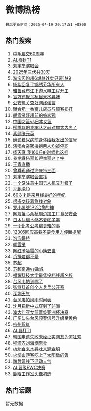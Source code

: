 # 微博热榜

`最后更新时间：2025-07-19 20:17:51 +0800`

## 热门搜索

1. [中毛建交60周年](https://m.weibo.cn/search?containerid=100103type%3D1%26t%3D10%26q%3D%23%E4%B8%AD%E6%AF%9B%E5%BB%BA%E4%BA%A460%E5%91%A8%E5%B9%B4%23&stream_entry_id=51&isnewpage=1&extparam=seat%3D1%26c_type%3D51%26cate%3D10103%26q%3D%2523%25E4%25B8%25AD%25E6%25AF%259B%25E5%25BB%25BA%25E4%25BA%25A460%25E5%2591%25A8%25E5%25B9%25B4%2523%26pos%3D0%26dgr%3D0%26filter_type%3Drealtimehot%26stream_entry_id%3D51%26display_time%3D1752927469%26pre_seqid%3D175292746980702403799125)
1. [AL零封T1](https://m.weibo.cn/search?containerid=100103type%3D1%26t%3D10%26q%3D%23AL%E9%9B%B6%E5%B0%81T1%23&stream_entry_id=31&isnewpage=1&extparam=seat%3D1%26pos%3D0%26flag%3D1%26filter_type%3Drealtimehot%26lcate%3D5001%26c_type%3D31%26realpos%3D1%26q%3D%2523AL%25E9%259B%25B6%25E5%25B0%2581T1%2523%26band_rank%3D1%26dgr%3D0%26cate%3D5001%26stream_entry_id%3D31%26display_time%3D1752927469%26pre_seqid%3D175292746980702403799125)
1. [刘宇宁演唱会](https://m.weibo.cn/search?containerid=100103type%3D1%26t%3D10%26q%3D%E5%88%98%E5%AE%87%E5%AE%81%E6%BC%94%E5%94%B1%E4%BC%9A&stream_entry_id=31&isnewpage=1&extparam=seat%3D1%26pos%3D1%26flag%3D16%26filter_type%3Drealtimehot%26lcate%3D5001%26c_type%3D31%26realpos%3D2%26q%3D%25E5%2588%2598%25E5%25AE%2587%25E5%25AE%2581%25E6%25BC%2594%25E5%2594%25B1%25E4%25BC%259A%26band_rank%3D2%26dgr%3D0%26cate%3D5001%26stream_entry_id%3D31%26display_time%3D1752927469%26pre_seqid%3D175292746980702403799125)
1. [2025年三伏共30天](https://m.weibo.cn/search?containerid=100103type%3D1%26t%3D10%26q%3D%232025%E5%B9%B4%E4%B8%89%E4%BC%8F%E5%85%B130%E5%A4%A9%23&stream_entry_id=31&isnewpage=1&extparam=seat%3D1%26pos%3D2%26flag%3D0%26filter_type%3Drealtimehot%26lcate%3D5001%26c_type%3D31%26realpos%3D3%26q%3D%25232025%25E5%25B9%25B4%25E4%25B8%2589%25E4%25BC%258F%25E5%2585%25B130%25E5%25A4%25A9%2523%26band_rank%3D3%26dgr%3D0%26cate%3D5001%26stream_entry_id%3D31%26display_time%3D1752927469%26pre_seqid%3D175292746980702403799125)
1. [淘宝闪购超6爆款外卖只要1块9](https://m.weibo.cn/search?containerid=100103type%3D1%26t%3D10%26q%3D%23%E6%B7%98%E5%AE%9D%E9%97%AA%E8%B4%AD%E8%B6%856%E7%88%86%E6%AC%BE%E5%A4%96%E5%8D%96%E5%8F%AA%E8%A6%811%E5%9D%979%23&stream_entry_id=31&isnewpage=1&extparam=seat%3D1%26pos%3D3%26is_ad_pos%3D1%26filter_type%3Drealtimehot%26lcate%3D5001%26c_type%3D31%26cate%3D5001%26topic_ad%3D1%26q%3D%2523%25E6%25B7%2598%25E5%25AE%259D%25E9%2597%25AA%25E8%25B4%25AD%25E8%25B6%25856%25E7%2588%2586%25E6%25AC%25BE%25E5%25A4%2596%25E5%258D%2596%25E5%258F%25AA%25E8%25A6%25811%25E5%259D%25979%2523%26band_rank%3D4%26dgr%3D0%26adid%3D293960%26stream_entry_id%3D31%26display_time%3D1752927469%26pre_seqid%3D175292746980702403799125)
1. [杨紫回复了锦绣芳华所有人](https://m.weibo.cn/search?containerid=100103type%3D1%26t%3D10%26q%3D%E6%9D%A8%E7%B4%AB%E5%9B%9E%E5%A4%8D%E4%BA%86%E9%94%A6%E7%BB%A3%E8%8A%B3%E5%8D%8E%E6%89%80%E6%9C%89%E4%BA%BA&stream_entry_id=31&isnewpage=1&extparam=seat%3D1%26pos%3D4%26flag%3D1%26filter_type%3Drealtimehot%26lcate%3D5001%26c_type%3D31%26realpos%3D4%26q%3D%25E6%259D%25A8%25E7%25B4%25AB%25E5%259B%259E%25E5%25A4%258D%25E4%25BA%2586%25E9%2594%25A6%25E7%25BB%25A3%25E8%258A%25B3%25E5%258D%258E%25E6%2589%2580%25E6%259C%2589%25E4%25BA%25BA%26band_rank%3D4%26dgr%3D0%26cate%3D5001%26stream_entry_id%3D31%26display_time%3D1752927469%26pre_seqid%3D175292746980702403799125)
1. [雅鲁藏布江下游水电工程开工](https://m.weibo.cn/search?containerid=100103type%3D1%26t%3D10%26q%3D%23%E9%9B%85%E9%B2%81%E8%97%8F%E5%B8%83%E6%B1%9F%E4%B8%8B%E6%B8%B8%E6%B0%B4%E7%94%B5%E5%B7%A5%E7%A8%8B%E5%BC%80%E5%B7%A5%23&stream_entry_id=31&isnewpage=1&extparam=seat%3D1%26pos%3D5%26flag%3D0%26filter_type%3Drealtimehot%26lcate%3D5001%26c_type%3D31%26realpos%3D5%26q%3D%2523%25E9%259B%2585%25E9%25B2%2581%25E8%2597%258F%25E5%25B8%2583%25E6%25B1%259F%25E4%25B8%258B%25E6%25B8%25B8%25E6%25B0%25B4%25E7%2594%25B5%25E5%25B7%25A5%25E7%25A8%258B%25E5%25BC%2580%25E5%25B7%25A5%2523%26band_rank%3D5%26dgr%3D0%26cate%3D5001%26stream_entry_id%3D31%26display_time%3D1752927469%26pre_seqid%3D175292746980702403799125)
1. [官方通报余杭自来水异味](https://m.weibo.cn/search?containerid=100103type%3D1%26t%3D10%26q%3D%23%E5%AE%98%E6%96%B9%E9%80%9A%E6%8A%A5%E4%BD%99%E6%9D%AD%E8%87%AA%E6%9D%A5%E6%B0%B4%E5%BC%82%E5%91%B3%23&stream_entry_id=31&isnewpage=1&extparam=seat%3D1%26pos%3D6%26flag%3D16%26filter_type%3Drealtimehot%26lcate%3D5001%26c_type%3D31%26realpos%3D6%26q%3D%2523%25E5%25AE%2598%25E6%2596%25B9%25E9%2580%259A%25E6%258A%25A5%25E4%25BD%2599%25E6%259D%25AD%25E8%2587%25AA%25E6%259D%25A5%25E6%25B0%25B4%25E5%25BC%2582%25E5%2591%25B3%2523%26band_rank%3D6%26dgr%3D0%26cate%3D5001%26stream_entry_id%3D31%26display_time%3D1752927469%26pre_seqid%3D175292746980702403799125)
1. [公安机关查处网络谣言](https://m.weibo.cn/search?containerid=100103type%3D1%26t%3D10%26q%3D%23%E5%85%AC%E5%AE%89%E6%9C%BA%E5%85%B3%E6%9F%A5%E5%A4%84%E7%BD%91%E7%BB%9C%E8%B0%A3%E8%A8%80%23&stream_entry_id=31&isnewpage=1&extparam=seat%3D1%26pos%3D7%26filter_type%3Drealtimehot%26lcate%3D5001%26c_type%3D31%26cate%3D5001%26is_ad_pos%3D1%26q%3D%2523%25E5%2585%25AC%25E5%25AE%2589%25E6%259C%25BA%25E5%2585%25B3%25E6%259F%25A5%25E5%25A4%2584%25E7%25BD%2591%25E7%25BB%259C%25E8%25B0%25A3%25E8%25A8%2580%2523%26band_rank%3D7%26dgr%3D0%26adid%3D294117%26stream_entry_id%3D31%26display_time%3D1752927469%26pre_seqid%3D175292746980702403799125)
1. [曝合肥一香奈儿店员与顾客扭打](https://m.weibo.cn/search?containerid=100103type%3D1%26t%3D10%26q%3D%23%E6%9B%9D%E5%90%88%E8%82%A5%E4%B8%80%E9%A6%99%E5%A5%88%E5%84%BF%E5%BA%97%E5%91%98%E4%B8%8E%E9%A1%BE%E5%AE%A2%E6%89%AD%E6%89%93%23&stream_entry_id=31&isnewpage=1&extparam=seat%3D1%26pos%3D8%26flag%3D0%26filter_type%3Drealtimehot%26lcate%3D5001%26c_type%3D31%26realpos%3D7%26q%3D%2523%25E6%259B%259D%25E5%2590%2588%25E8%2582%25A5%25E4%25B8%2580%25E9%25A6%2599%25E5%25A5%2588%25E5%2584%25BF%25E5%25BA%2597%25E5%2591%2598%25E4%25B8%258E%25E9%25A1%25BE%25E5%25AE%25A2%25E6%2589%25AD%25E6%2589%2593%2523%26band_rank%3D7%26dgr%3D0%26cate%3D5001%26stream_entry_id%3D31%26display_time%3D1752927469%26pre_seqid%3D175292746980702403799125)
1. [朝雪录好超前的婚恋观](https://m.weibo.cn/search?containerid=100103type%3D1%26t%3D10%26q%3D%E6%9C%9D%E9%9B%AA%E5%BD%95%E5%A5%BD%E8%B6%85%E5%89%8D%E7%9A%84%E5%A9%9A%E6%81%8B%E8%A7%82&stream_entry_id=31&isnewpage=1&extparam=seat%3D1%26pos%3D9%26flag%3D1%26filter_type%3Drealtimehot%26lcate%3D5001%26c_type%3D31%26realpos%3D8%26q%3D%25E6%259C%259D%25E9%259B%25AA%25E5%25BD%2595%25E5%25A5%25BD%25E8%25B6%2585%25E5%2589%258D%25E7%259A%2584%25E5%25A9%259A%25E6%2581%258B%25E8%25A7%2582%26band_rank%3D8%26dgr%3D0%26cate%3D5001%26stream_entry_id%3D31%26display_time%3D1752927469%26pre_seqid%3D175292746980702403799125)
1. [中国女篮vs日本女篮](https://m.weibo.cn/search?containerid=100103type%3D1%26t%3D10%26q%3D%23%E4%B8%AD%E5%9B%BD%E5%A5%B3%E7%AF%AEvs%E6%97%A5%E6%9C%AC%E5%A5%B3%E7%AF%AE%23&stream_entry_id=31&isnewpage=1&extparam=seat%3D1%26pos%3D10%26flag%3D1%26filter_type%3Drealtimehot%26lcate%3D5001%26c_type%3D31%26realpos%3D9%26q%3D%2523%25E4%25B8%25AD%25E5%259B%25BD%25E5%25A5%25B3%25E7%25AF%25AEvs%25E6%2597%25A5%25E6%259C%25AC%25E5%25A5%25B3%25E7%25AF%25AE%2523%26band_rank%3D9%26dgr%3D0%26cate%3D5001%26stream_entry_id%3D31%26display_time%3D1752927469%26pre_seqid%3D175292746980702403799125)
1. [樱桃琥珀我承认之前对你太大声了](https://m.weibo.cn/search?containerid=100103type%3D1%26t%3D10%26q%3D%E6%A8%B1%E6%A1%83%E7%90%A5%E7%8F%80%E6%88%91%E6%89%BF%E8%AE%A4%E4%B9%8B%E5%89%8D%E5%AF%B9%E4%BD%A0%E5%A4%AA%E5%A4%A7%E5%A3%B0%E4%BA%86&stream_entry_id=31&isnewpage=1&extparam=seat%3D1%26pos%3D11%26flag%3D0%26filter_type%3Drealtimehot%26lcate%3D5001%26c_type%3D31%26realpos%3D10%26q%3D%25E6%25A8%25B1%25E6%25A1%2583%25E7%2590%25A5%25E7%258F%2580%25E6%2588%2591%25E6%2589%25BF%25E8%25AE%25A4%25E4%25B9%258B%25E5%2589%258D%25E5%25AF%25B9%25E4%25BD%25A0%25E5%25A4%25AA%25E5%25A4%25A7%25E5%25A3%25B0%25E4%25BA%2586%26band_rank%3D10%26dgr%3D0%26cate%3D5001%26stream_entry_id%3D31%26display_time%3D1752927469%26pre_seqid%3D175292746980702403799125)
1. [素颜张元英](https://m.weibo.cn/search?containerid=100103type%3D1%26t%3D10%26q%3D%23%E7%B4%A0%E9%A2%9C%E5%BC%A0%E5%85%83%E8%8B%B1%23&stream_entry_id=31&isnewpage=1&extparam=seat%3D1%26pos%3D12%26flag%3D2%26filter_type%3Drealtimehot%26lcate%3D5001%26c_type%3D31%26realpos%3D11%26q%3D%2523%25E7%25B4%25A0%25E9%25A2%259C%25E5%25BC%25A0%25E5%2585%2583%25E8%258B%25B1%2523%26band_rank%3D11%26dgr%3D0%26cate%3D5001%26stream_entry_id%3D31%26display_time%3D1752927469%26pre_seqid%3D175292746980702403799125)
1. [确诊糖尿病前身体给我发出的信号](https://m.weibo.cn/search?containerid=100103type%3D1%26t%3D10%26q%3D%E7%A1%AE%E8%AF%8A%E7%B3%96%E5%B0%BF%E7%97%85%E5%89%8D%E8%BA%AB%E4%BD%93%E7%BB%99%E6%88%91%E5%8F%91%E5%87%BA%E7%9A%84%E4%BF%A1%E5%8F%B7&stream_entry_id=31&isnewpage=1&extparam=seat%3D1%26pos%3D13%26flag%3D2%26filter_type%3Drealtimehot%26lcate%3D5001%26c_type%3D31%26realpos%3D12%26q%3D%25E7%25A1%25AE%25E8%25AF%258A%25E7%25B3%2596%25E5%25B0%25BF%25E7%2597%2585%25E5%2589%258D%25E8%25BA%25AB%25E4%25BD%2593%25E7%25BB%2599%25E6%2588%2591%25E5%258F%2591%25E5%2587%25BA%25E7%259A%2584%25E4%25BF%25A1%25E5%258F%25B7%26band_rank%3D12%26dgr%3D0%26cate%3D5001%26stream_entry_id%3D31%26display_time%3D1752927469%26pre_seqid%3D175292746980702403799125)
1. [演唱会亲密搂抱两人均被停职](https://m.weibo.cn/search?containerid=100103type%3D1%26t%3D10%26q%3D%23%E6%BC%94%E5%94%B1%E4%BC%9A%E4%BA%B2%E5%AF%86%E6%90%82%E6%8A%B1%E4%B8%A4%E4%BA%BA%E5%9D%87%E8%A2%AB%E5%81%9C%E8%81%8C%23&stream_entry_id=31&isnewpage=1&extparam=seat%3D1%26pos%3D14%26flag%3D2%26filter_type%3Drealtimehot%26lcate%3D5001%26c_type%3D31%26realpos%3D13%26q%3D%2523%25E6%25BC%2594%25E5%2594%25B1%25E4%25BC%259A%25E4%25BA%25B2%25E5%25AF%2586%25E6%2590%2582%25E6%258A%25B1%25E4%25B8%25A4%25E4%25BA%25BA%25E5%259D%2587%25E8%25A2%25AB%25E5%2581%259C%25E8%2581%258C%2523%26band_rank%3D13%26dgr%3D0%26cate%3D5001%26stream_entry_id%3D31%26display_time%3D1752927469%26pre_seqid%3D175292746980702403799125)
1. [杨天真 我160斤的时候也这样](https://m.weibo.cn/search?containerid=100103type%3D1%26t%3D10%26q%3D%E6%9D%A8%E5%A4%A9%E7%9C%9F+%E6%88%91160%E6%96%A4%E7%9A%84%E6%97%B6%E5%80%99%E4%B9%9F%E8%BF%99%E6%A0%B7&stream_entry_id=31&isnewpage=1&extparam=seat%3D1%26pos%3D15%26flag%3D2%26filter_type%3Drealtimehot%26lcate%3D5001%26c_type%3D31%26realpos%3D14%26q%3D%25E6%259D%25A8%25E5%25A4%25A9%25E7%259C%259F%2520%25E6%2588%2591160%25E6%2596%25A4%25E7%259A%2584%25E6%2597%25B6%25E5%2580%2599%25E4%25B9%259F%25E8%25BF%2599%25E6%25A0%25B7%26band_rank%3D14%26dgr%3D0%26cate%3D5001%26stream_entry_id%3D31%26display_time%3D1752927469%26pre_seqid%3D175292746980702403799125)
1. [我觉得杨幂长得像幂这个字](https://m.weibo.cn/search?containerid=100103type%3D1%26t%3D10%26q%3D%E6%88%91%E8%A7%89%E5%BE%97%E6%9D%A8%E5%B9%82%E9%95%BF%E5%BE%97%E5%83%8F%E5%B9%82%E8%BF%99%E4%B8%AA%E5%AD%97&stream_entry_id=31&isnewpage=1&extparam=seat%3D1%26pos%3D16%26flag%3D2%26filter_type%3Drealtimehot%26lcate%3D5001%26c_type%3D31%26realpos%3D15%26q%3D%25E6%2588%2591%25E8%25A7%2589%25E5%25BE%2597%25E6%259D%25A8%25E5%25B9%2582%25E9%2595%25BF%25E5%25BE%2597%25E5%2583%258F%25E5%25B9%2582%25E8%25BF%2599%25E4%25B8%25AA%25E5%25AD%2597%26band_rank%3D15%26dgr%3D0%26cate%3D5001%26stream_entry_id%3D31%26display_time%3D1752927469%26pre_seqid%3D175292746980702403799125)
1. [王青直播](https://m.weibo.cn/search?containerid=100103type%3D1%26t%3D10%26q%3D%E7%8E%8B%E9%9D%92%E7%9B%B4%E6%92%AD&stream_entry_id=31&isnewpage=1&extparam=seat%3D1%26pos%3D17%26flag%3D0%26filter_type%3Drealtimehot%26lcate%3D5001%26c_type%3D31%26realpos%3D16%26q%3D%25E7%258E%258B%25E9%259D%2592%25E7%259B%25B4%25E6%2592%25AD%26band_rank%3D16%26dgr%3D0%26cate%3D5001%26stream_entry_id%3D31%26display_time%3D1752927469%26pre_seqid%3D175292746980702403799125)
1. [曾舜晞通过海底捞三面](https://m.weibo.cn/search?containerid=100103type%3D1%26t%3D10%26q%3D%23%E6%9B%BE%E8%88%9C%E6%99%9E%E9%80%9A%E8%BF%87%E6%B5%B7%E5%BA%95%E6%8D%9E%E4%B8%89%E9%9D%A2%23&stream_entry_id=31&isnewpage=1&extparam=seat%3D1%26pos%3D18%26flag%3D1%26filter_type%3Drealtimehot%26lcate%3D5001%26c_type%3D31%26realpos%3D17%26q%3D%2523%25E6%259B%25BE%25E8%2588%259C%25E6%2599%259E%25E9%2580%259A%25E8%25BF%2587%25E6%25B5%25B7%25E5%25BA%2595%25E6%258D%259E%25E4%25B8%2589%25E9%259D%25A2%2523%26band_rank%3D17%26dgr%3D0%26cate%3D5001%26stream_entry_id%3D31%26display_time%3D1752927469%26pre_seqid%3D175292746980702403799125)
1. [刘宇宁演唱会直播](https://m.weibo.cn/search?containerid=100103type%3D1%26t%3D10%26q%3D%E5%88%98%E5%AE%87%E5%AE%81%E6%BC%94%E5%94%B1%E4%BC%9A%E7%9B%B4%E6%92%AD&stream_entry_id=31&isnewpage=1&extparam=seat%3D1%26pos%3D19%26flag%3D1%26filter_type%3Drealtimehot%26lcate%3D5001%26c_type%3D31%26realpos%3D18%26q%3D%25E5%2588%2598%25E5%25AE%2587%25E5%25AE%2581%25E6%25BC%2594%25E5%2594%25B1%25E4%25BC%259A%25E7%259B%25B4%25E6%2592%25AD%26band_rank%3D18%26dgr%3D0%26cate%3D5001%26stream_entry_id%3D31%26display_time%3D1752927469%26pre_seqid%3D175292746980702403799125)
1. [一个没注意中国无人机又升级了](https://m.weibo.cn/search?containerid=100103type%3D1%26t%3D10%26q%3D%23%E4%B8%80%E4%B8%AA%E6%B2%A1%E6%B3%A8%E6%84%8F%E4%B8%AD%E5%9B%BD%E6%97%A0%E4%BA%BA%E6%9C%BA%E5%8F%88%E5%8D%87%E7%BA%A7%E4%BA%86%23&stream_entry_id=31&isnewpage=1&extparam=seat%3D1%26pos%3D20%26flag%3D1%26filter_type%3Drealtimehot%26lcate%3D5001%26c_type%3D31%26realpos%3D19%26q%3D%2523%25E4%25B8%2580%25E4%25B8%25AA%25E6%25B2%25A1%25E6%25B3%25A8%25E6%2584%258F%25E4%25B8%25AD%25E5%259B%25BD%25E6%2597%25A0%25E4%25BA%25BA%25E6%259C%25BA%25E5%258F%2588%25E5%258D%2587%25E7%25BA%25A7%25E4%25BA%2586%2523%26band_rank%3D19%26dgr%3D0%26cate%3D5001%26stream_entry_id%3D31%26display_time%3D1752927469%26pre_seqid%3D175292746980702403799125)
1. [奔跑吧13](https://m.weibo.cn/search?containerid=100103type%3D1%26t%3D10%26q%3D%E5%A5%94%E8%B7%91%E5%90%A713&stream_entry_id=31&isnewpage=1&extparam=seat%3D1%26pos%3D21%26flag%3D1%26filter_type%3Drealtimehot%26lcate%3D5001%26c_type%3D31%26realpos%3D20%26q%3D%25E5%25A5%2594%25E8%25B7%2591%25E5%2590%25A713%26band_rank%3D20%26dgr%3D0%26cate%3D5001%26stream_entry_id%3D31%26display_time%3D1752927469%26pre_seqid%3D175292746980702403799125)
1. [60岁才是来月经最好的年纪](https://m.weibo.cn/search?containerid=100103type%3D1%26t%3D10%26q%3D%2360%E5%B2%81%E6%89%8D%E6%98%AF%E6%9D%A5%E6%9C%88%E7%BB%8F%E6%9C%80%E5%A5%BD%E7%9A%84%E5%B9%B4%E7%BA%AA%23&stream_entry_id=31&isnewpage=1&extparam=seat%3D1%26pos%3D22%26flag%3D2%26filter_type%3Drealtimehot%26lcate%3D5001%26c_type%3D31%26realpos%3D21%26q%3D%252360%25E5%25B2%2581%25E6%2589%258D%25E6%2598%25AF%25E6%259D%25A5%25E6%259C%2588%25E7%25BB%258F%25E6%259C%2580%25E5%25A5%25BD%25E7%259A%2584%25E5%25B9%25B4%25E7%25BA%25AA%2523%26band_rank%3D21%26dgr%3D0%26cate%3D5001%26stream_entry_id%3D31%26display_time%3D1752927469%26pre_seqid%3D175292746980702403799125)
1. [很多女孩着急找对象](https://m.weibo.cn/search?containerid=100103type%3D1%26t%3D10%26q%3D%23%E5%BE%88%E5%A4%9A%E5%A5%B3%E5%AD%A9%E7%9D%80%E6%80%A5%E6%89%BE%E5%AF%B9%E8%B1%A1%23&stream_entry_id=31&isnewpage=1&extparam=seat%3D1%26pos%3D23%26flag%3D1%26filter_type%3Drealtimehot%26lcate%3D5001%26c_type%3D31%26realpos%3D22%26q%3D%2523%25E5%25BE%2588%25E5%25A4%259A%25E5%25A5%25B3%25E5%25AD%25A9%25E7%259D%2580%25E6%2580%25A5%25E6%2589%25BE%25E5%25AF%25B9%25E8%25B1%25A1%2523%26band_rank%3D22%26dgr%3D0%26cate%3D5001%26stream_entry_id%3D31%26display_time%3D1752927469%26pre_seqid%3D175292746980702403799125)
1. [罗小黑战记2治愈的神](https://m.weibo.cn/search?containerid=100103type%3D1%26t%3D10%26q%3D%E7%BD%97%E5%B0%8F%E9%BB%91%E6%88%98%E8%AE%B02%E6%B2%BB%E6%84%88%E7%9A%84%E7%A5%9E&stream_entry_id=31&isnewpage=1&extparam=seat%3D1%26pos%3D24%26flag%3D1%26filter_type%3Drealtimehot%26lcate%3D5001%26c_type%3D31%26realpos%3D23%26q%3D%25E7%25BD%2597%25E5%25B0%258F%25E9%25BB%2591%25E6%2588%2598%25E8%25AE%25B02%25E6%25B2%25BB%25E6%2584%2588%25E7%259A%2584%25E7%25A5%259E%26band_rank%3D23%26dgr%3D0%26cate%3D5001%26stream_entry_id%3D31%26display_time%3D1752927469%26pre_seqid%3D175292746980702403799125)
1. [网友担心余杭周边加工厂食品安全](https://m.weibo.cn/search?containerid=100103type%3D1%26t%3D10%26q%3D%23%E7%BD%91%E5%8F%8B%E6%8B%85%E5%BF%83%E4%BD%99%E6%9D%AD%E5%91%A8%E8%BE%B9%E5%8A%A0%E5%B7%A5%E5%8E%82%E9%A3%9F%E5%93%81%E5%AE%89%E5%85%A8%23&stream_entry_id=31&isnewpage=1&extparam=seat%3D1%26pos%3D25%26flag%3D0%26filter_type%3Drealtimehot%26lcate%3D5001%26c_type%3D31%26realpos%3D24%26q%3D%2523%25E7%25BD%2591%25E5%258F%258B%25E6%258B%2585%25E5%25BF%2583%25E4%25BD%2599%25E6%259D%25AD%25E5%2591%25A8%25E8%25BE%25B9%25E5%258A%25A0%25E5%25B7%25A5%25E5%258E%2582%25E9%25A3%259F%25E5%2593%2581%25E5%25AE%2589%25E5%2585%25A8%2523%26band_rank%3D24%26dgr%3D0%26cate%3D5001%26stream_entry_id%3D31%26display_time%3D1752927469%26pre_seqid%3D175292746980702403799125)
1. [日本队根本够不着张子宇](https://m.weibo.cn/search?containerid=100103type%3D1%26t%3D10%26q%3D%23%E6%97%A5%E6%9C%AC%E9%98%9F%E6%A0%B9%E6%9C%AC%E5%A4%9F%E4%B8%8D%E7%9D%80%E5%BC%A0%E5%AD%90%E5%AE%87%23&stream_entry_id=31&isnewpage=1&extparam=seat%3D1%26pos%3D26%26flag%3D1%26filter_type%3Drealtimehot%26lcate%3D5001%26c_type%3D31%26realpos%3D25%26q%3D%2523%25E6%2597%25A5%25E6%259C%25AC%25E9%2598%259F%25E6%25A0%25B9%25E6%259C%25AC%25E5%25A4%259F%25E4%25B8%258D%25E7%259D%2580%25E5%25BC%25A0%25E5%25AD%2590%25E5%25AE%2587%2523%26band_rank%3D25%26dgr%3D0%26cate%3D5001%26stream_entry_id%3D31%26display_time%3D1752927469%26pre_seqid%3D175292746980702403799125)
1. [一个比考公考编更难的事](https://m.weibo.cn/search?containerid=100103type%3D1%26t%3D10%26q%3D%E4%B8%80%E4%B8%AA%E6%AF%94%E8%80%83%E5%85%AC%E8%80%83%E7%BC%96%E6%9B%B4%E9%9A%BE%E7%9A%84%E4%BA%8B&stream_entry_id=31&isnewpage=1&extparam=seat%3D1%26pos%3D27%26flag%3D1%26filter_type%3Drealtimehot%26lcate%3D5001%26c_type%3D31%26realpos%3D26%26q%3D%25E4%25B8%2580%25E4%25B8%25AA%25E6%25AF%2594%25E8%2580%2583%25E5%2585%25AC%25E8%2580%2583%25E7%25BC%2596%25E6%259B%25B4%25E9%259A%25BE%25E7%259A%2584%25E4%25BA%258B%26band_rank%3D26%26dgr%3D0%26cate%3D5001%26stream_entry_id%3D31%26display_time%3D1752927469%26pre_seqid%3D175292746980702403799125)
1. [12306回应高铁不要食用方便面提醒](https://m.weibo.cn/search?containerid=100103type%3D1%26t%3D10%26q%3D%2312306%E5%9B%9E%E5%BA%94%E9%AB%98%E9%93%81%E4%B8%8D%E8%A6%81%E9%A3%9F%E7%94%A8%E6%96%B9%E4%BE%BF%E9%9D%A2%E6%8F%90%E9%86%92%23&stream_entry_id=31&isnewpage=1&extparam=seat%3D1%26pos%3D28%26flag%3D1%26filter_type%3Drealtimehot%26lcate%3D5001%26c_type%3D31%26realpos%3D27%26q%3D%252312306%25E5%259B%259E%25E5%25BA%2594%25E9%25AB%2598%25E9%2593%2581%25E4%25B8%258D%25E8%25A6%2581%25E9%25A3%259F%25E7%2594%25A8%25E6%2596%25B9%25E4%25BE%25BF%25E9%259D%25A2%25E6%258F%2590%25E9%2586%2592%2523%26band_rank%3D27%26dgr%3D0%26cate%3D5001%26stream_entry_id%3D31%26display_time%3D1752927469%26pre_seqid%3D175292746980702403799125)
1. [泡泡玛特](https://m.weibo.cn/search?containerid=100103type%3D1%26t%3D10%26q%3D%E6%B3%A1%E6%B3%A1%E7%8E%9B%E7%89%B9&stream_entry_id=31&isnewpage=1&extparam=seat%3D1%26pos%3D29%26flag%3D0%26filter_type%3Drealtimehot%26lcate%3D5001%26c_type%3D31%26realpos%3D28%26q%3D%25E6%25B3%25A1%25E6%25B3%25A1%25E7%258E%259B%25E7%2589%25B9%26band_rank%3D28%26dgr%3D0%26cate%3D5001%26stream_entry_id%3D31%26display_time%3D1752927469%26pre_seqid%3D175292746980702403799125)
1. [朝雪录](https://m.weibo.cn/search?containerid=100103type%3D1%26t%3D10%26q%3D%E6%9C%9D%E9%9B%AA%E5%BD%95&stream_entry_id=31&isnewpage=1&extparam=seat%3D1%26pos%3D30%26flag%3D1%26filter_type%3Drealtimehot%26lcate%3D5001%26c_type%3D31%26realpos%3D29%26q%3D%25E6%259C%259D%25E9%259B%25AA%25E5%25BD%2595%26band_rank%3D29%26dgr%3D0%26cate%3D5001%26stream_entry_id%3D31%26display_time%3D1752927469%26pre_seqid%3D175292746980702403799125)
1. [网红骑哈雷的小姨去世](https://m.weibo.cn/search?containerid=100103type%3D1%26t%3D10%26q%3D%23%E7%BD%91%E7%BA%A2%E9%AA%91%E5%93%88%E9%9B%B7%E7%9A%84%E5%B0%8F%E5%A7%A8%E5%8E%BB%E4%B8%96%23&stream_entry_id=31&isnewpage=1&extparam=seat%3D1%26pos%3D31%26flag%3D0%26filter_type%3Drealtimehot%26lcate%3D5001%26c_type%3D31%26realpos%3D30%26q%3D%2523%25E7%25BD%2591%25E7%25BA%25A2%25E9%25AA%2591%25E5%2593%2588%25E9%259B%25B7%25E7%259A%2584%25E5%25B0%258F%25E5%25A7%25A8%25E5%258E%25BB%25E4%25B8%2596%2523%26band_rank%3D30%26dgr%3D0%26cate%3D5001%26stream_entry_id%3D31%26display_time%3D1752927469%26pre_seqid%3D175292746980702403799125)
1. [贞操啥都不是](https://m.weibo.cn/search?containerid=100103type%3D1%26t%3D10%26q%3D%E8%B4%9E%E6%93%8D%E5%95%A5%E9%83%BD%E4%B8%8D%E6%98%AF&stream_entry_id=31&isnewpage=1&extparam=seat%3D1%26pos%3D32%26flag%3D0%26filter_type%3Drealtimehot%26lcate%3D5001%26c_type%3D31%26realpos%3D31%26q%3D%25E8%25B4%259E%25E6%2593%258D%25E5%2595%25A5%25E9%2583%25BD%25E4%25B8%258D%25E6%2598%25AF%26band_rank%3D31%26dgr%3D0%26cate%3D5001%26stream_entry_id%3D31%26display_time%3D1752927469%26pre_seqid%3D175292746980702403799125)
1. [苏超](https://m.weibo.cn/search?containerid=100103type%3D1%26t%3D10%26q%3D%E8%8B%8F%E8%B6%85&stream_entry_id=31&isnewpage=1&extparam=seat%3D1%26pos%3D33%26flag%3D0%26filter_type%3Drealtimehot%26lcate%3D5001%26c_type%3D31%26realpos%3D32%26q%3D%25E8%258B%258F%25E8%25B6%2585%26band_rank%3D32%26dgr%3D0%26cate%3D5001%26stream_entry_id%3D31%26display_time%3D1752927469%26pre_seqid%3D175292746980702403799125)
1. [苏超南通vs盐城](https://m.weibo.cn/search?containerid=100103type%3D1%26t%3D10%26q%3D%23%E8%8B%8F%E8%B6%85%E5%8D%97%E9%80%9Avs%E7%9B%90%E5%9F%8E%23&stream_entry_id=31&isnewpage=1&extparam=seat%3D1%26pos%3D34%26flag%3D1%26filter_type%3Drealtimehot%26lcate%3D5001%26c_type%3D31%26realpos%3D33%26q%3D%2523%25E8%258B%258F%25E8%25B6%2585%25E5%258D%2597%25E9%2580%259Avs%25E7%259B%2590%25E5%259F%258E%2523%26band_rank%3D33%26dgr%3D0%26cate%3D5001%26stream_entry_id%3D31%26display_time%3D1752927469%26pre_seqid%3D175292746980702403799125)
1. [福耀科技大学最低投档线超名校](https://m.weibo.cn/search?containerid=100103type%3D1%26t%3D10%26q%3D%23%E7%A6%8F%E8%80%80%E7%A7%91%E6%8A%80%E5%A4%A7%E5%AD%A6%E6%9C%80%E4%BD%8E%E6%8A%95%E6%A1%A3%E7%BA%BF%E8%B6%85%E5%90%8D%E6%A0%A1%23&stream_entry_id=31&isnewpage=1&extparam=seat%3D1%26pos%3D35%26flag%3D1%26filter_type%3Drealtimehot%26lcate%3D5001%26c_type%3D31%26realpos%3D34%26q%3D%2523%25E7%25A6%258F%25E8%2580%2580%25E7%25A7%2591%25E6%258A%2580%25E5%25A4%25A7%25E5%25AD%25A6%25E6%259C%2580%25E4%25BD%258E%25E6%258A%2595%25E6%25A1%25A3%25E7%25BA%25BF%25E8%25B6%2585%25E5%2590%258D%25E6%25A0%25A1%2523%26band_rank%3D34%26dgr%3D0%26cate%3D5001%26stream_entry_id%3D31%26display_time%3D1752927469%26pre_seqid%3D175292746980702403799125)
1. [台风韦帕到哪了](https://m.weibo.cn/search?containerid=100103type%3D1%26t%3D10%26q%3D%23%E5%8F%B0%E9%A3%8E%E9%9F%A6%E5%B8%95%E5%88%B0%E5%93%AA%E4%BA%86%23&stream_entry_id=31&isnewpage=1&extparam=seat%3D1%26pos%3D36%26flag%3D0%26filter_type%3Drealtimehot%26lcate%3D5001%26c_type%3D31%26realpos%3D35%26q%3D%2523%25E5%258F%25B0%25E9%25A3%258E%25E9%259F%25A6%25E5%25B8%2595%25E5%2588%25B0%25E5%2593%25AA%25E4%25BA%2586%2523%26band_rank%3D35%26dgr%3D0%26cate%3D5001%26stream_entry_id%3D31%26display_time%3D1752927469%26pre_seqid%3D175292746980702403799125)
1. [张继科首创个人乒乓公开赛](https://m.weibo.cn/search?containerid=100103type%3D1%26t%3D10%26q%3D%23%E5%BC%A0%E7%BB%A7%E7%A7%91%E9%A6%96%E5%88%9B%E4%B8%AA%E4%BA%BA%E4%B9%92%E4%B9%93%E5%85%AC%E5%BC%80%E8%B5%9B%23&stream_entry_id=31&isnewpage=1&extparam=seat%3D1%26pos%3D37%26flag%3D1%26filter_type%3Drealtimehot%26lcate%3D5001%26c_type%3D31%26realpos%3D36%26q%3D%2523%25E5%25BC%25A0%25E7%25BB%25A7%25E7%25A7%2591%25E9%25A6%2596%25E5%2588%259B%25E4%25B8%25AA%25E4%25BA%25BA%25E4%25B9%2592%25E4%25B9%2593%25E5%2585%25AC%25E5%25BC%2580%25E8%25B5%259B%2523%26band_rank%3D36%26dgr%3D0%26cate%3D5001%26stream_entry_id%3D31%26display_time%3D1752927469%26pre_seqid%3D175292746980702403799125)
1. [深圳天气](https://m.weibo.cn/search?containerid=100103type%3D1%26t%3D10%26q%3D%E6%B7%B1%E5%9C%B3%E5%A4%A9%E6%B0%94&stream_entry_id=31&isnewpage=1&extparam=seat%3D1%26pos%3D38%26flag%3D1%26filter_type%3Drealtimehot%26lcate%3D5001%26c_type%3D31%26realpos%3D37%26q%3D%25E6%25B7%25B1%25E5%259C%25B3%25E5%25A4%25A9%25E6%25B0%2594%26band_rank%3D37%26dgr%3D0%26cate%3D5001%26stream_entry_id%3D31%26display_time%3D1752927469%26pre_seqid%3D175292746980702403799125)
1. [台风韦帕风雨时间表](https://m.weibo.cn/search?containerid=100103type%3D1%26t%3D10%26q%3D%23%E5%8F%B0%E9%A3%8E%E9%9F%A6%E5%B8%95%E9%A3%8E%E9%9B%A8%E6%97%B6%E9%97%B4%E8%A1%A8%23&stream_entry_id=31&isnewpage=1&extparam=seat%3D1%26pos%3D39%26flag%3D1%26filter_type%3Drealtimehot%26lcate%3D5001%26c_type%3D31%26realpos%3D38%26q%3D%2523%25E5%258F%25B0%25E9%25A3%258E%25E9%259F%25A6%25E5%25B8%2595%25E9%25A3%258E%25E9%259B%25A8%25E6%2597%25B6%25E9%2597%25B4%25E8%25A1%25A8%2523%26band_rank%3D38%26dgr%3D0%26cate%3D5001%26stream_entry_id%3D31%26display_time%3D1752927469%26pre_seqid%3D175292746980702403799125)
1. [沈月把新中式穿到了非洲](https://m.weibo.cn/search?containerid=100103type%3D1%26t%3D10%26q%3D%E6%B2%88%E6%9C%88%E6%8A%8A%E6%96%B0%E4%B8%AD%E5%BC%8F%E7%A9%BF%E5%88%B0%E4%BA%86%E9%9D%9E%E6%B4%B2&stream_entry_id=31&isnewpage=1&extparam=seat%3D1%26pos%3D40%26flag%3D1%26filter_type%3Drealtimehot%26lcate%3D5001%26c_type%3D31%26realpos%3D39%26q%3D%25E6%25B2%2588%25E6%259C%2588%25E6%258A%258A%25E6%2596%25B0%25E4%25B8%25AD%25E5%25BC%258F%25E7%25A9%25BF%25E5%2588%25B0%25E4%25BA%2586%25E9%259D%259E%25E6%25B4%25B2%26band_rank%3D39%26dgr%3D0%26cate%3D5001%26stream_entry_id%3D31%26display_time%3D1752927469%26pre_seqid%3D175292746980702403799125)
1. [澳大利亚女篮晋级亚洲杯决赛](https://m.weibo.cn/search?containerid=100103type%3D1%26t%3D10%26q%3D%23%E6%BE%B3%E5%A4%A7%E5%88%A9%E4%BA%9A%E5%A5%B3%E7%AF%AE%E6%99%8B%E7%BA%A7%E4%BA%9A%E6%B4%B2%E6%9D%AF%E5%86%B3%E8%B5%9B%23&stream_entry_id=31&isnewpage=1&extparam=seat%3D1%26pos%3D41%26flag%3D1%26filter_type%3Drealtimehot%26lcate%3D5001%26c_type%3D31%26realpos%3D40%26q%3D%2523%25E6%25BE%25B3%25E5%25A4%25A7%25E5%2588%25A9%25E4%25BA%259A%25E5%25A5%25B3%25E7%25AF%25AE%25E6%2599%258B%25E7%25BA%25A7%25E4%25BA%259A%25E6%25B4%25B2%25E6%259D%25AF%25E5%2586%25B3%25E8%25B5%259B%2523%26band_rank%3D40%26dgr%3D0%26cate%3D5001%26stream_entry_id%3D31%26display_time%3D1752927469%26pre_seqid%3D175292746980702403799125)
1. [广东汕头台风预警信号升级至黄色](https://m.weibo.cn/search?containerid=100103type%3D1%26t%3D10%26q%3D%23%E5%B9%BF%E4%B8%9C%E6%B1%95%E5%A4%B4%E5%8F%B0%E9%A3%8E%E9%A2%84%E8%AD%A6%E4%BF%A1%E5%8F%B7%E5%8D%87%E7%BA%A7%E8%87%B3%E9%BB%84%E8%89%B2%23&stream_entry_id=31&isnewpage=1&extparam=seat%3D1%26pos%3D42%26flag%3D1%26filter_type%3Drealtimehot%26lcate%3D5001%26c_type%3D31%26realpos%3D41%26q%3D%2523%25E5%25B9%25BF%25E4%25B8%259C%25E6%25B1%2595%25E5%25A4%25B4%25E5%258F%25B0%25E9%25A3%258E%25E9%25A2%2584%25E8%25AD%25A6%25E4%25BF%25A1%25E5%258F%25B7%25E5%258D%2587%25E7%25BA%25A7%25E8%2587%25B3%25E9%25BB%2584%25E8%2589%25B2%2523%26band_rank%3D41%26dgr%3D0%26cate%3D5001%26stream_entry_id%3D31%26display_time%3D1752927469%26pre_seqid%3D175292746980702403799125)
1. [杭州彩虹](https://m.weibo.cn/search?containerid=100103type%3D1%26t%3D10%26q%3D%E6%9D%AD%E5%B7%9E%E5%BD%A9%E8%99%B9&stream_entry_id=31&isnewpage=1&extparam=seat%3D1%26pos%3D43%26flag%3D1%26filter_type%3Drealtimehot%26lcate%3D5001%26c_type%3D31%26realpos%3D42%26q%3D%25E6%259D%25AD%25E5%25B7%259E%25E5%25BD%25A9%25E8%2599%25B9%26band_rank%3D42%26dgr%3D0%26cate%3D5001%26stream_entry_id%3D31%26display_time%3D1752927469%26pre_seqid%3D175292746980702403799125)
1. [AL暴打T1](https://m.weibo.cn/search?containerid=100103type%3D1%26t%3D10%26q%3DAL%E6%9A%B4%E6%89%93T1&stream_entry_id=31&isnewpage=1&extparam=seat%3D1%26pos%3D44%26flag%3D1%26filter_type%3Drealtimehot%26lcate%3D5001%26c_type%3D31%26realpos%3D43%26q%3DAL%25E6%259A%25B4%25E6%2589%2593T1%26band_rank%3D43%26dgr%3D0%26cate%3D5001%26stream_entry_id%3D31%26display_time%3D1752927469%26pre_seqid%3D175292746980702403799125)
1. [韩国申遗失败未经证实网友为何狂欢](https://m.weibo.cn/search?containerid=100103type%3D1%26t%3D10%26q%3D%23%E9%9F%A9%E5%9B%BD%E7%94%B3%E9%81%97%E5%A4%B1%E8%B4%A5%E6%9C%AA%E7%BB%8F%E8%AF%81%E5%AE%9E%E7%BD%91%E5%8F%8B%E4%B8%BA%E4%BD%95%E7%8B%82%E6%AC%A2%23&stream_entry_id=31&isnewpage=1&extparam=seat%3D1%26pos%3D45%26flag%3D0%26filter_type%3Drealtimehot%26lcate%3D5001%26c_type%3D31%26realpos%3D44%26q%3D%2523%25E9%259F%25A9%25E5%259B%25BD%25E7%2594%25B3%25E9%2581%2597%25E5%25A4%25B1%25E8%25B4%25A5%25E6%259C%25AA%25E7%25BB%258F%25E8%25AF%2581%25E5%25AE%259E%25E7%25BD%2591%25E5%258F%258B%25E4%25B8%25BA%25E4%25BD%2595%25E7%258B%2582%25E6%25AC%25A2%2523%26band_rank%3D44%26dgr%3D0%26cate%3D5001%26stream_entry_id%3D31%26display_time%3D1752927469%26pre_seqid%3D175292746980702403799125)
1. [程潇齐刘海烟熏妆](https://m.weibo.cn/search?containerid=100103type%3D1%26t%3D10%26q%3D%E7%A8%8B%E6%BD%87%E9%BD%90%E5%88%98%E6%B5%B7%E7%83%9F%E7%86%8F%E5%A6%86&stream_entry_id=31&isnewpage=1&extparam=seat%3D1%26pos%3D46%26flag%3D1%26filter_type%3Drealtimehot%26lcate%3D5001%26c_type%3D31%26realpos%3D45%26q%3D%25E7%25A8%258B%25E6%25BD%2587%25E9%25BD%2590%25E5%2588%2598%25E6%25B5%25B7%25E7%2583%259F%25E7%2586%258F%25E5%25A6%2586%26band_rank%3D45%26dgr%3D0%26cate%3D5001%26stream_entry_id%3D31%26display_time%3D1752927469%26pre_seqid%3D175292746980702403799125)
1. [杭州自来水异味来源查明](https://m.weibo.cn/search?containerid=100103type%3D1%26t%3D10%26q%3D%23%E6%9D%AD%E5%B7%9E%E8%87%AA%E6%9D%A5%E6%B0%B4%E5%BC%82%E5%91%B3%E6%9D%A5%E6%BA%90%E6%9F%A5%E6%98%8E%23&stream_entry_id=31&isnewpage=1&extparam=seat%3D1%26pos%3D47%26flag%3D0%26filter_type%3Drealtimehot%26lcate%3D5001%26c_type%3D31%26realpos%3D46%26q%3D%2523%25E6%259D%25AD%25E5%25B7%259E%25E8%2587%25AA%25E6%259D%25A5%25E6%25B0%25B4%25E5%25BC%2582%25E5%2591%25B3%25E6%259D%25A5%25E6%25BA%2590%25E6%259F%25A5%25E6%2598%258E%2523%26band_rank%3D46%26dgr%3D0%26cate%3D5001%26stream_entry_id%3D31%26display_time%3D1752927469%26pre_seqid%3D175292746980702403799125)
1. [火焰山游客吃上了太阳做的饭](https://m.weibo.cn/search?containerid=100103type%3D1%26t%3D10%26q%3D%23%E7%81%AB%E7%84%B0%E5%B1%B1%E6%B8%B8%E5%AE%A2%E5%90%83%E4%B8%8A%E4%BA%86%E5%A4%AA%E9%98%B3%E5%81%9A%E7%9A%84%E9%A5%AD%23&stream_entry_id=31&isnewpage=1&extparam=seat%3D1%26pos%3D48%26flag%3D1%26filter_type%3Drealtimehot%26lcate%3D5001%26c_type%3D31%26realpos%3D47%26q%3D%2523%25E7%2581%25AB%25E7%2584%25B0%25E5%25B1%25B1%25E6%25B8%25B8%25E5%25AE%25A2%25E5%2590%2583%25E4%25B8%258A%25E4%25BA%2586%25E5%25A4%25AA%25E9%2598%25B3%25E5%2581%259A%25E7%259A%2584%25E9%25A5%25AD%2523%26band_rank%3D47%26dgr%3D0%26cate%3D5001%26stream_entry_id%3D31%26display_time%3D1752927469%26pre_seqid%3D175292746980702403799125)
1. [魏哲鸣线下活动人气](https://m.weibo.cn/search?containerid=100103type%3D1%26t%3D10%26q%3D%E9%AD%8F%E5%93%B2%E9%B8%A3%E7%BA%BF%E4%B8%8B%E6%B4%BB%E5%8A%A8%E4%BA%BA%E6%B0%94&stream_entry_id=31&isnewpage=1&extparam=seat%3D1%26pos%3D49%26flag%3D1%26filter_type%3Drealtimehot%26lcate%3D5001%26c_type%3D31%26realpos%3D48%26q%3D%25E9%25AD%258F%25E5%2593%25B2%25E9%25B8%25A3%25E7%25BA%25BF%25E4%25B8%258B%25E6%25B4%25BB%25E5%258A%25A8%25E4%25BA%25BA%25E6%25B0%2594%26band_rank%3D48%26dgr%3D0%26cate%3D5001%26stream_entry_id%3D31%26display_time%3D1752927469%26pre_seqid%3D175292746980702403799125)
1. [AL晋级EWC决赛](https://m.weibo.cn/search?containerid=100103type%3D1%26t%3D10%26q%3D%23AL%E6%99%8B%E7%BA%A7EWC%E5%86%B3%E8%B5%9B%23&stream_entry_id=31&isnewpage=1&extparam=seat%3D1%26pos%3D50%26flag%3D1%26filter_type%3Drealtimehot%26lcate%3D5001%26c_type%3D31%26realpos%3D49%26q%3D%2523AL%25E6%2599%258B%25E7%25BA%25A7EWC%25E5%2586%25B3%25E8%25B5%259B%2523%26band_rank%3D49%26dgr%3D0%26cate%3D5001%26stream_entry_id%3D31%26display_time%3D1752927469%26pre_seqid%3D175292746980702403799125)
1. [鹿晗工作室头像初选](https://m.weibo.cn/search?containerid=100103type%3D1%26t%3D10%26q%3D%23%E9%B9%BF%E6%99%97%E5%B7%A5%E4%BD%9C%E5%AE%A4%E5%A4%B4%E5%83%8F%E5%88%9D%E9%80%89%23&stream_entry_id=31&isnewpage=1&extparam=seat%3D1%26pos%3D51%26flag%3D0%26filter_type%3Drealtimehot%26lcate%3D5001%26c_type%3D31%26realpos%3D50%26q%3D%2523%25E9%25B9%25BF%25E6%2599%2597%25E5%25B7%25A5%25E4%25BD%259C%25E5%25AE%25A4%25E5%25A4%25B4%25E5%2583%258F%25E5%2588%259D%25E9%2580%2589%2523%26band_rank%3D50%26dgr%3D0%26cate%3D5001%26stream_entry_id%3D31%26display_time%3D1752927469%26pre_seqid%3D175292746980702403799125)

## 热门话题

暂无数据
